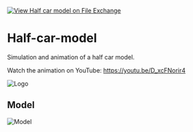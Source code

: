 [![View Half car model on File Exchange](https://www.mathworks.com/matlabcentral/images/matlab-file-exchange.svg)](https://www.mathworks.com/matlabcentral/fileexchange/106045-half-car-model)
# Half-car-model
Simulation and animation of a half car model. 

Watch the animation on YouTube: https://youtu.be/D_xcFNorir4

![Logo](https://www.mathworks.com/matlabcentral/mlc-downloads/downloads/1ca6d394-311d-4121-9577-4e173c137861/0dc978a4-9d7c-4b10-a694-05cad30ef580/images/1643758859.png)

## Model

![Model](https://www.dropbox.com/s/zoblonfuyg3j64n/half_car_model_model.png?raw=1)
